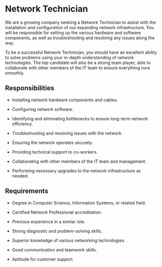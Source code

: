 # Network Technician

We are a growing company seeking a Network Technician to assist with the installation and configuration of our expanding network infrastructure. You will be responsible for setting up the various hardware and software components, as well as troubleshooting and resolving any issues along the way.

To be a successful Network Technician, you should have an excellent ability to solve problems using your in-depth understanding of network technologies. The top candidate will also be a strong team player, able to collaborate with other members of the IT team to ensure everything runs smoothly.

## Responsibilities

* Installing network hardware components and cables.

* Configuring network software.

* Identifying and eliminating bottlenecks to ensure long-term network efficiency.

* Troubleshooting and resolving issues with the network.

* Ensuring the network operates securely.

* Providing technical support to co-workers.

* Collaborating with other members of the IT team and management.

* Performing necessary upgrades to the network infrastructure as needed.

## Requirements

* Degree in Computer Science, Information Systems, or related field.

* Certified Network Professional accreditation.

* Previous experience in a similar role.

* Strong diagnostic and problem-solving skills.

* Superior knowledge of various networking technologies.

* Good communication and teamwork skills.

* Aptitude for customer support.


